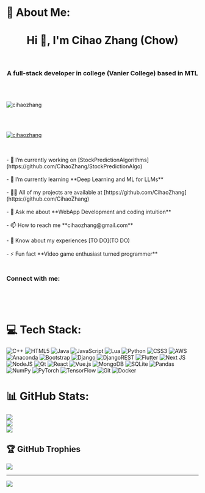 # 💫 About Me:
<h1 align="center">Hi 👋, I'm Cihao Zhang (Chow)</h1><br><h3 align="center">A full-stack developer in college (Vanier College) based in MTL</h3><br><br><p align="left"> <img src="https://komarev.com/ghpvc/?username=cihaozhang&label=Profile%20views&color=0e75b6&style=flat" alt="cihaozhang" /> </p><br><br><p align="left"> <a href="https://github.com/ryo-ma/github-profile-trophy"><img src="https://github-profile-trophy.vercel.app/?username=cihaozhang" alt="cihaozhang" /></a> </p><br><br>- 🔭 I’m currently working on [StockPredictionAlgorithms](https://github.com/CihaoZhang/StockPredictionAlgo)<br><br>- 🌱 I’m currently learning **Deep Learning and ML for LLMs**<br><br>- 👨‍💻 All of my projects are available at [https://github.com/CihaoZhang](https://github.com/CihaoZhang)<br><br>- 💬 Ask me about **WebApp Development and coding intuition**<br><br>- 📫 How to reach me **cihaozhang@gmail.com**<br><br>- 📄 Know about my experiences [TO DO](TO DO)<br><br>- ⚡ Fun fact **Video game enthusiast turned programmer**<br><br><h3 align="left">Connect with me:</h3><br><p align="left"><br></p>


# 💻 Tech Stack:
![C++](https://img.shields.io/badge/c++-%2300599C.svg?style=for-the-badge&logo=c%2B%2B&logoColor=white) ![HTML5](https://img.shields.io/badge/html5-%23E34F26.svg?style=for-the-badge&logo=html5&logoColor=white) ![Java](https://img.shields.io/badge/java-%23ED8B00.svg?style=for-the-badge&logo=openjdk&logoColor=white) ![JavaScript](https://img.shields.io/badge/javascript-%23323330.svg?style=for-the-badge&logo=javascript&logoColor=%23F7DF1E) ![Lua](https://img.shields.io/badge/lua-%232C2D72.svg?style=for-the-badge&logo=lua&logoColor=white) ![Python](https://img.shields.io/badge/python-3670A0?style=for-the-badge&logo=python&logoColor=ffdd54) ![CSS3](https://img.shields.io/badge/css3-%231572B6.svg?style=for-the-badge&logo=css3&logoColor=white) ![AWS](https://img.shields.io/badge/AWS-%23FF9900.svg?style=for-the-badge&logo=amazon-aws&logoColor=white) ![Anaconda](https://img.shields.io/badge/Anaconda-%2344A833.svg?style=for-the-badge&logo=anaconda&logoColor=white) ![Bootstrap](https://img.shields.io/badge/bootstrap-%238511FA.svg?style=for-the-badge&logo=bootstrap&logoColor=white) ![Django](https://img.shields.io/badge/django-%23092E20.svg?style=for-the-badge&logo=django&logoColor=white) ![DjangoREST](https://img.shields.io/badge/DJANGO-REST-ff1709?style=for-the-badge&logo=django&logoColor=white&color=ff1709&labelColor=gray) ![Flutter](https://img.shields.io/badge/Flutter-%2302569B.svg?style=for-the-badge&logo=Flutter&logoColor=white) ![Next JS](https://img.shields.io/badge/Next-black?style=for-the-badge&logo=next.js&logoColor=white) ![NodeJS](https://img.shields.io/badge/node.js-6DA55F?style=for-the-badge&logo=node.js&logoColor=white) ![Qt](https://img.shields.io/badge/Qt-%23217346.svg?style=for-the-badge&logo=Qt&logoColor=white) ![React](https://img.shields.io/badge/react-%2320232a.svg?style=for-the-badge&logo=react&logoColor=%2361DAFB) ![Vue.js](https://img.shields.io/badge/vue.js-%2335495e.svg?style=for-the-badge&logo=vuedotjs&logoColor=%234FC08D) ![MongoDB](https://img.shields.io/badge/MongoDB-%234ea94b.svg?style=for-the-badge&logo=mongodb&logoColor=white) ![SQLite](https://img.shields.io/badge/sqlite-%2307405e.svg?style=for-the-badge&logo=sqlite&logoColor=white) ![Pandas](https://img.shields.io/badge/pandas-%23150458.svg?style=for-the-badge&logo=pandas&logoColor=white) ![NumPy](https://img.shields.io/badge/numpy-%23013243.svg?style=for-the-badge&logo=numpy&logoColor=white) ![PyTorch](https://img.shields.io/badge/PyTorch-%23EE4C2C.svg?style=for-the-badge&logo=PyTorch&logoColor=white) ![TensorFlow](https://img.shields.io/badge/TensorFlow-%23FF6F00.svg?style=for-the-badge&logo=TensorFlow&logoColor=white) ![Git](https://img.shields.io/badge/git-%23F05033.svg?style=for-the-badge&logo=git&logoColor=white) ![Docker](https://img.shields.io/badge/docker-%230db7ed.svg?style=for-the-badge&logo=docker&logoColor=white)
# 📊 GitHub Stats:
![](https://github-readme-stats.vercel.app/api?username=CihaoZhang&theme=dracula&hide_border=false&include_all_commits=true&count_private=true)<br/>
![](https://github-readme-streak-stats.herokuapp.com/?user=CihaoZhang&theme=dracula&hide_border=false)<br/>
![](https://github-readme-stats.vercel.app/api/top-langs/?username=CihaoZhang&theme=dracula&hide_border=false&include_all_commits=true&count_private=true&layout=compact)

## 🏆 GitHub Trophies
![](https://github-profile-trophy.vercel.app/?username=CihaoZhang&theme=radical&no-frame=false&no-bg=false&margin-w=4)

---
[![](https://visitcount.itsvg.in/api?id=CihaoZhang&icon=7&color=10)](https://visitcount.itsvg.in)

<!-- Proudly created with GPRM ( https://gprm.itsvg.in ) -->
